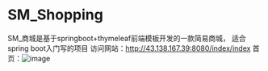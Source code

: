 # SM_Shopping
SM_商城是基于springboot+thymeleaf前端模板开发的一款简易商城，
适合spring boot入门写的项目
访问网站：http://43.138.167.39:8080/index/index
首页：![image](https://github.com/LcomputerQ/SM_Shopping/assets/113448095/da95366f-d6a8-4eeb-b438-5ab1852bb87c)



